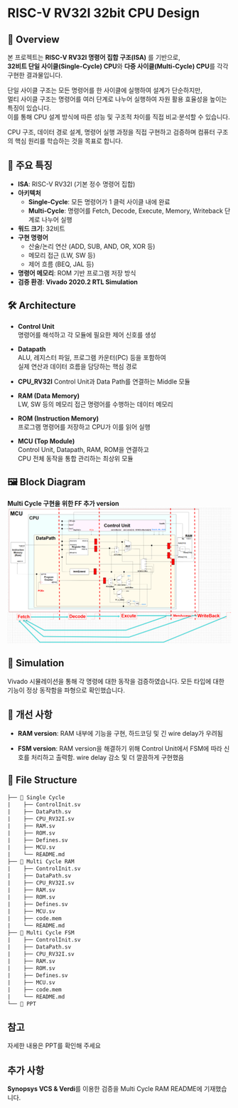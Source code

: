 # RISC-V RV32I 32bit CPU Design

## 📝 Overview
본 프로젝트는 **RISC-V RV32I 명령어 집합 구조(ISA)** 를 기반으로,  
**32비트 단일 사이클(Single-Cycle) CPU**와 **다중 사이클(Multi-Cycle) CPU**를 각각 구현한 결과물입니다.  

단일 사이클 구조는 모든 명령어를 한 사이클에 실행하여 설계가 단순하지만,  
멀티 사이클 구조는 명령어를 여러 단계로 나누어 실행하여 자원 활용 효율성을 높이는 특징이 있습니다.  
이를 통해 CPU 설계 방식에 따른 성능 및 구조적 차이를 직접 비교·분석할 수 있습니다.  

CPU 구조, 데이터 경로 설계, 명령어 실행 과정을 직접 구현하고 검증하며 컴퓨터 구조의 핵심 원리를 학습하는 것을 목표로 합니다.

## 🔑 주요 특징
- **ISA**: RISC-V RV32I (기본 정수 명령어 집합)
- **아키텍처**  
  - **Single-Cycle**: 모든 명령어가 1 클럭 사이클 내에 완료  
  - **Multi-Cycle**: 명령어를 Fetch, Decode, Execute, Memory, Writeback 단계로 나누어 실행  
- **워드 크기**: 32비트
- **구현 명령어**  
  - 산술/논리 연산 (ADD, SUB, AND, OR, XOR 등)  
  - 메모리 접근 (LW, SW 등)  
  - 제어 흐름 (BEQ, JAL 등)  
- **명령어 메모리**: ROM 기반 프로그램 저장 방식  
- **검증 환경**: **Vivado 2020.2 RTL Simulation**  

## 🛠️ Architecture
- **Control Unit**  
  명령어를 해석하고 각 모듈에 필요한 제어 신호를 생성  

- **Datapath**  
  ALU, 레지스터 파일, 프로그램 카운터(PC) 등을 포함하여  
  실제 연산과 데이터 흐름을 담당하는 핵심 경로  

- **CPU_RV32I**
  Control Unit과 Data Path를 연결하는 Middle 모듈

- **RAM (Data Memory)**  
  LW, SW 등의 메모리 접근 명령어를 수행하는 데이터 메모리  

- **ROM (Instruction Memory)**  
  프로그램 명령어를 저장하고 CPU가 이를 읽어 실행  

- **MCU (Top Module)**  
  Control Unit, Datapath, RAM, ROM을 연결하고  
  CPU 전체 동작을 통합 관리하는 최상위 모듈  


## 🖼️ Block Diagram
**Multi Cycle 구현을 위한 FF 추가 version**
![alt text](PPT/image/Final_Full_Diagram.png)

## 🧪 Simulation
Vivado 시뮬레이션을 통해 각 명령에 대한 동작을 검증하였습니다.
모든 타입에 대한 기능이 정상 동작함을 파형으로 확인했습니다.

## 🧹 개선 사항
- **RAM version**: RAM 내부에 기능을 구현, 하드코딩 및 긴 wire delay가 우려됨

- **FSM version**: RAM version을 해결하기 위해 Control Unit에서 FSM에 따라 신호를 처리하고 출력함.
wire delay 감소 및 더 깔끔하게 구현했음

## 📁 File Structure
```
├── 📁 Single Cycle
|    ├── ControlInit.sv
|    ├── DataPath.sv
|    ├── CPU_RV32I.sv
|    ├── RAM.sv
|    ├── ROM.sv
|    ├── Defines.sv
|    ├── MCU.sv
|    └── README.md
├── 📁 Multi Cycle RAM
|    ├── ControlInit.sv
|    ├── DataPath.sv
|    ├── CPU_RV32I.sv
|    ├── RAM.sv
|    ├── ROM.sv
|    ├── Defines.sv
|    ├── MCU.sv
|    ├── code.mem
|    └── README.md
├── 📁 Multi Cycle FSM
|    ├── ControlInit.sv
|    ├── DataPath.sv
|    ├── CPU_RV32I.sv
|    ├── RAM.sv
|    ├── ROM.sv
|    ├── Defines.sv
|    ├── MCU.sv
|    ├── code.mem
|    └── README.md
└── 📁 PPT
```

## 참고
자세한 내용은 PPT를 확인해 주세요

## 추가 사항
**Synopsys VCS & Verdi**를 이용한 검증을 
Multi Cycle RAM README에 기재했습니다.